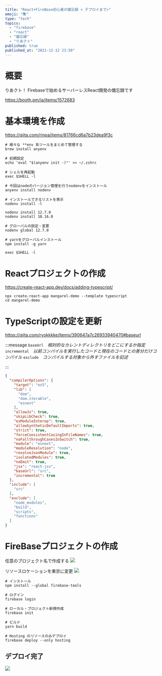 ```yaml
---
title: "React+FireBase初心者の備忘録 < デプロイまで>"
emoji: "📚"
type: "tech"
topics:
  - "firebase"
  - "react"
  - "備忘録"
  - "りあクト"
published: true
published_at: "2021-12-12 23:58"
---
```



# 概要

りあクト！ Firebaseで始めるサーバーレスReact開発の備忘録です

https://booth.pm/ja/items/1572683


# 基本環境を作成
https://qiita.com/rinpa/items/81766cd6a7b23dea9f3c

```bash:bash
# 様々な **env 系ツールをまとめて管理する
brew install anyenv

# 初期設定
echo 'eval "$(anyenv init -)"' >> ~/.zshrc

# シェルを再起動
exec $SHELL -l

# 今回はnodeのバージョン管理を行うnodenvをインストール
anyenv install nodenv

# インストールできるリストを表示
nodenv install -l

nodenv install 12.7.0
nodenv install 10.16.0

# グローバルの設定・変更
nodenv global 12.7.0

# yarnをグローバルインストール
npm install -g yarn

exec $SHELL -l
```

# Reactプロジェクトの作成
https://create-react-app.dev/docs/adding-typescript/

```bash:bash
npx create-react-app mangarel-demo --template typescript
cd mangarel-demo
```

# TypeScriptの設定を更新

https://qiita.com/ryokkkke/items/390647a7c26933940470#baseurl

:::message
`baseUrl`　*相対的なカレントディレクトリをどこにするか指定*
`incremental`　*以前コンパイルを実行したコードと現在のコードとの差分だけコンパイル*
`exclude`　*コンパイルする対象から外すファイルを記述*

:::

```json:tsconfig.json
{
  "compilerOptions": {
    "target": "es5",
    "lib": [
      "dom",
      "dom.iterable",
      "esnext"
    ],
    "allowJs": true,
    "skipLibCheck": true,
    "esModuleInterop": true,
    "allowSyntheticDefaultImports": true,
    "strict": true,
    "forceConsistentCasingInFileNames": true,
    "noFallthroughCasesInSwitch": true,
    "module": "esnext",
    "moduleResolution": "node",
    "resolveJsonModule": true,
    "isolatedModules": true,
    "noEmit": true,
    "jsx": "react-jsx",
    "baseUrl": "src",
    "incremental": true
  },
  "include": [
    "src"
  ],
  "exclude": [
    "node_modules",
    "build",
    "scripts",
    "functions"
  ]
}
```

# FireBaseプロジェクトの作成
任意のプロジェクト名で作成する
![](https://storage.googleapis.com/zenn-user-upload/c6d7ecc73aa2-20211212.png)

リソースロケーションを東京に変更
![](https://storage.googleapis.com/zenn-user-upload/ef2fc61ac9c0-20211212.png)

```bash:bash
# インストール
npm install --global firebase-tools

# ログイン
firebase login

# ローカル・プロジェクト新規作成
firebase init

# ビルド
yarn build

# Hosting のリソースのみデプロイ
firebase deploy --only hosting
```

## デプロイ完了

![](https://storage.googleapis.com/zenn-user-upload/1e5a8b046172-20211212.png)

